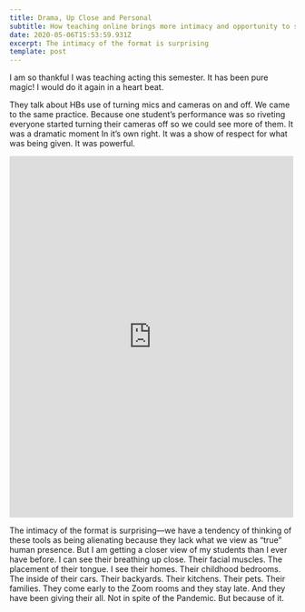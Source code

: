 ```yaml
---
title: Drama, Up Close and Personal
subtitle: How teaching online brings more intimacy and opportunity to students
date: 2020-05-06T15:53:59.931Z
excerpt: The intimacy of the format is surprising
template: post
---
```

I am so thankful I was teaching acting this semester. It has been pure magic! I would do it again in a heart beat.

They talk about HBs use of turning mics and cameras on and off. We came to the same practice. Because one student’s performance was so riveting everyone started turning their cameras off so we could see more of them. It was a dramatic moment In it’s own right. It was a show of respect for what was being given. It was powerful.

<iframe src="https://www.facebook.com/plugins/post.php?href=https%3A%2F%2Fwww.facebook.com%2Fjenewingpierce%2Fposts%2F10220131162522244&width=500" width="500" height="636" style="border:none;overflow:hidden" scrolling="no" frameborder="0" allowTransparency="true" allow="encrypted-media"></iframe>

The intimacy of the format is surprising—we have a tendency of thinking of these tools as being alienating because they lack what we view as “true” human presence. But I am getting a closer view of my students than I ever have before. I can see their breathing up close. Their facial muscles. The placement of their tongue. I see their homes. Their childhood bedrooms. The inside of their cars. Their backyards. Their kitchens. Their pets. Their families. They come early to the Zoom rooms and they stay late. And they have been giving their all. Not in spite of the Pandemic. But because of it.
